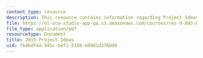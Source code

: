 ```yaml
---
content_type: resource
description: This resource contains information regarding Project Ideas document.
file: https://ol-ocw-studio-app-qa.s3.amazonaws.com/courses/res-9-003-brains-minds-and-machines-summer-course-summer-2015/fb4bdf4a945cb4f15150e89d1d376049_MITRES_9_003SUM15_proj.pdf
file_type: application/pdf
resourcetype: Document
title: 2015 Project Ideas
uid: fb4bdf4a-945c-b4f1-5150-e89d1d376049
---
```

